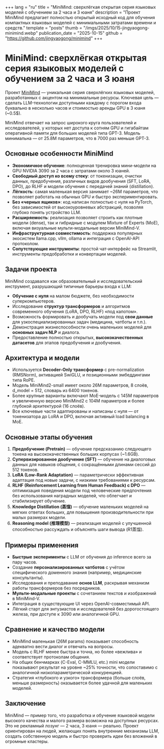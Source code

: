 +++
lang = "ru"
title = "MiniMind: сверхлёгкая открытая серия языковых моделей с обучением за 2 часа и 3 юаня"
description = "Проект MiniMind предлагает полностью открытый исходный код для обучения компактных языковых моделей с минимальными затратами времени и средств."
template = "posts"
thumb = "/imgs/2025/10/15-jingyaogong-minimind.webp"
publication_date = "2025-10-15"
github = "https://github.com/jingyaogong/minimind"
+++

# MiniMind: сверхлёгкая открытая серия языковых моделей с обучением за 2 часа и 3 юаня

Проект [MiniMind](https://github.com/jingyaogong/minimind) — уникальная серия сверхлёгких языковых моделей, разработанных с акцентом на минимальные ресурсы. Ключевая цель — сделать LLM-технологии доступными каждому с порогом входа буквально в несколько часов и стоимостью аренды GPU в 3 юаня (~0.5$).

MiniMind отвечает на запрос широкого круга пользователей и исследователей, у которых нет доступа к сотням GPU и гигабайтам оперативной памяти для больших моделей типа GPT-3. Модель минимальна — от 25.8M параметров, что в 7000 раз меньше GPT-3.


## Основные особенности MiniMind

- **Экономичное обучение**: полноценная тренировка мини-модели на GPU NVIDIA 3090 за 2 часа с затратами около 3 юаней.
- **Свободный доступ ко всему стеку**: от токенизации, очистки данных, предобучения, различных видов дообучения (SFT, LoRA, DPO), до RLHF и модели обучения с передачей знаний (distillation).
- **Лёгкость**: самая маленькая версия занимает ~26M параметров, что позволяет работать на обычных GPU и быстро экспериментировать.
- **Без «черных ящиков»**: код написан полностью с нуля на PyTorch, без зависимостей от высокоуровневых абстракций, позволяя глубоко понять устройство LLM.
- **Расширяемость**: реализация позволяет строить как плотные модели (dense), так и гибридные с модулем Mixture of Experts (MoE), включая визуальные мульти-модальные версии MiniMind-V.
- **Инфраструктурная совместимость**: поддержка популярных экосистем llama.cpp, vllm, ollama и интеграция с OpenAI-API протоколом.
- **Сопутствующие инструменты**: простой чат-интерфейс на Streamlit, инструменты предобработки и конвертации моделей.


## Задачи проекта

MiniMind создавался как образовательный и исследовательский инструмент, разрушающий типичные барьеры входа к LLM:

- **Обучение с нуля** на малом бюджете, без необходимости суперкомпьютеров.
- Исследование **структур трансформеров** и алгоритмов современного обучения (LoRA, DPO, RLHF) «под капотом».
- Возможность формировать и дообучать модели под **свои данные** для узкоспециализированных задач (медицина, чатботы и т.п.).
- Демонстрация жизнеспособности очень маленьких моделей для **основных задач NLP** и диалога.
- Предоставление полностью открытых, **высококачественных датасетов** для этапов предобучения и дообучения.


## Архитектура и модели

- Используется **Decoder-Only трансформер** с pre-normalization (RMSNorm), активацией SwiGLU, и позиционными эмбеддингами типа RoPE.
- Модель MiniMind2-small имеет около 26M параметров, 8 слоёв, d_model = 512, словарь из 6400 токенов.
- Более крупные варианты включают MoE-модель с 145M параметров и увеличенную версию MiniMind2 с 104M параметров и более глубокой архитектурой (16 слоёв).
- Все ключевые части адаптированы и написаны с нуля — от токенизатора до LoRA и DPO, включая активный load balancing в MoE.
  

## Основные этапы обучения

1. **Предобучение (Pretrain)** — обучение предсказанию следующего токена на высококачественных больших корпусах (~1.6GB).
2. **Супервизированное дообучение (SFT)** — обучение на диалоговых данных для навыков общения, с сокращёнными длинами сессий до 512 токенов.
3. **LoRA (Low-Rank Adaptation)** — параметрически эффективная адаптация под новые задачи, с низкими требованиями к ресурсам.
4. **RLHF (Reinforcement Learning from Human Feedback) с DPO** — оптимизация поведения модели под человеческие предпочтения без использования наградных моделей, что облегчает и стабилизирует обучение.
5. **Knowledge Distillation (蒸馏)** — обучение маленьких моделей на мягких ответах больших, для повышения производительности при малых размерах модели.
6. **Reasoning model (推理模型)** — реализация моделей с улучшенной способностью рассуждать и объяснять шаги вывода (R1蒸馏).


## Примеры применения

- **Быстрые эксперименты** с LLM от обучения до inference всего за пару часов.
- Создание **персонализированных чатботов** с учётом специфического доменного знания (например, медицинские консультанты).
- Исследования и преподавание **основ LLM**, раскрывая механизм работы трансформеров без посредников.
- **Мульти-модальные проекты** с сочетанием текстов и изображений в MiniMind-V.
- Интеграция в существующие UI через OpenAI-совместимый API.
- Лёгкий старт для энтузиастов и исследователей без дорогостоящего железа, при доступе к 3090 или аналогичной GPU.


## Сравнение и качество модели

- MiniMind маленькая (26M params) показывает способность адекватно вести диалог и отвечать на вопросы.
- Модель с RLHF менее быстра и точна, но более «вежлива» и соответствует протоколам общения.
- На общих бенчмарках (C-Eval, C-MMLU, etc.) mini модели показывают результат на уровне ~25% точности, что сопоставимо с аналогичной низкопараметрической конкуренцией.
- Стратегия «глубокого и узкого» трансформера (больше слоёв, меньше размерность) оказывается более удачной для маленьких моделей.
  

## Заключение

MiniMind — пример того, что разработка и обучение языковой модели высокого качества и малого размера возможна на доступных ресурсах. Это не рекламный лозунг — 2 часа, 3 юаня — реально. Проект ориентирован на людей, желающих понять внутренние механизмы LLM, создать собственную модель и быстро проверить идеи без вложений в огромные кластеры.